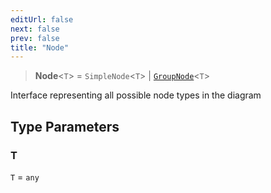 ```yaml
---
editUrl: false
next: false
prev: false
title: "Node"
---
```


> **Node**\<`T`\> = `SimpleNode`\<`T`\> \| [`GroupNode`](/api/types/groupnode/)\<`T`\>

Interface representing all possible node types in the diagram

## Type Parameters

### T

`T` = `any`
